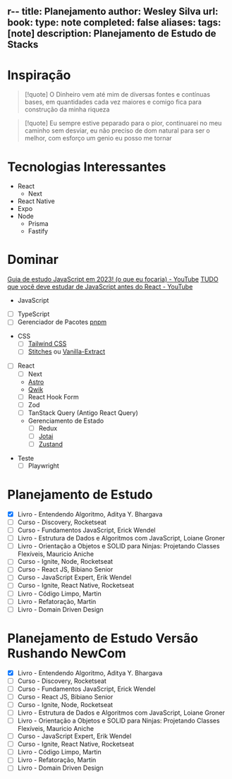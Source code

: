 r--
title: Planejamento
author: Wesley Silva
url:
book:
type: note
completed: false
aliases:
tags: [note]
description: Planejamento de Estudo de Stacks
---
# Inspiração
>[!quote]
O Dinheiro vem até mim de diversas fontes e contínuas bases, em quantidades cada vez maiores e comigo fica para construção da minha riqueza

>[!quote]
>Eu sempre estive peparado para o pior, continuarei no meu caminho sem desviar, eu não preciso de dom natural para ser o melhor, com esforço um genio eu posso me tornar

# Tecnologias Interessantes
- React
	- Next
- React Native
- Expo
- Node
	- Prisma
	- Fastify

# Dominar
[Guia de estudo JavaScript em 2023! (o que eu focaria) - YouTube](https://www.youtube.com/watch?v=EDotqZwJ4aA)
[TUDO que você deve estudar de JavaScript antes do React - YouTube](https://www.youtube.com/watch?v=37SwqREHRGI)
- JavaScript
- [ ] TypeScript
- [ ] Gerenciador de Pacotes [pnpm](https://pnpm.io/pt/)
- CSS
	- [ ] [Tailwind CSS](https://tailwindcss.com/)
	- [ ] [Stitches](https://stitches.dev/) ou [Vanilla-Extract](https://vanilla-extract.style/)
 - [ ] React
	 - [ ] Next
	 - [Astro](https://astro.build/)
	 - [Qwik](https://qwik.builder.io/)
	 - [ ] React Hook Form
	 - [ ] Zod
	 - [ ] TanStack Query (Antigo React Query)
	- Gerenciamento de Estado
		- [ ] Redux
		- [ ] [Jotai](https://jotai.org/)
		- [ ] [Zustand](https://zustand-demo.pmnd.rs/)
- Teste
	- [ ] Playwright
 
# Planejamento de Estudo
- [x] Livro - Entendendo Algoritmo, Aditya Y. Bhargava
- [ ] Curso - Discovery, Rocketseat
- [ ] Curso - Fundamentos JavaScript, Erick Wendel
- [ ] Livro - Estrutura de Dados e Algoritmos com JavaScript, Loiane Groner
- [ ] Livro - Orientação a Objetos e SOLID para Ninjas: Projetando Classes Flexíveis, Mauricio Aniche
- [ ] Curso - Ignite, Node, Rocketseat 
- [ ] Curso - React JS, Bibiano Senior
- [ ] Curso - JavaScript Expert, Erik Wendel
- [ ] Curso - Ignite, React Native, Rocketseat
- [ ] Livro - Código Limpo, Martin
- [ ] Livro - Refatoração, Martin
- [ ] Livro - Domain Driven Design

# Planejamento de Estudo Versão Rushando NewCom
- [x] Livro - Entendendo Algoritmo, Aditya Y. Bhargava
- [ ] Curso - Discovery, Rocketseat
- [ ] Curso - Fundamentos JavaScript, Erick Wendel
- [ ] Curso - React JS, Bibiano Senior
- [ ] Curso - Ignite, Node, Rocketseat 
- [ ] Livro - Estrutura de Dados e Algoritmos com JavaScript, Loiane Groner
- [ ] Livro - Orientação a Objetos e SOLID para Ninjas: Projetando Classes Flexíveis, Mauricio Aniche
- [ ] Curso - JavaScript Expert, Erik Wendel
- [ ] Curso - Ignite, React Native, Rocketseat
- [ ] Livro - Código Limpo, Martin
- [ ] Livro - Refatoração, Martin
- [ ] Livro - Domain Driven Design